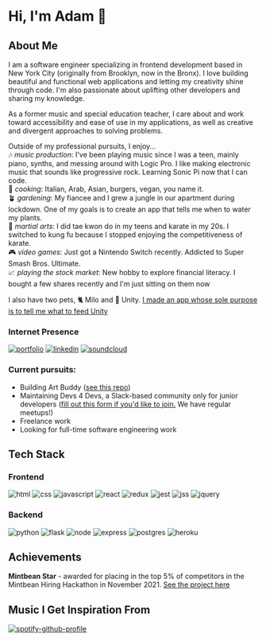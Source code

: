 # Hi, I'm Adam 👋

## About Me 

I am a software engineer specializing in frontend development based in New York City (originally from Brooklyn, now in the Bronx). I love building beautiful and functional web applications and letting my creativity shine through code. I'm also passionate about uplifting other developers and sharing my knowledge.

As a former music and special education teacher, I care about and work toward accessibility and ease of use in my applications, as well as creative and divergent approaches to solving problems.  

Outside of my professional pursuits, I enjoy...  
🎶 *music production*: I've been playing music since I was a teen, mainly piano, synths, and messing around with Logic Pro. I like making electronic music that sounds like progressive rock. Learning Sonic Pi now that I can code.  
🥘 *cooking*: Italian, Arab, Asian, burgers, vegan, you name it.  
🪴 *gardening*: My fiancee and I grew a jungle in our apartment during lockdown. One of my goals is to create an app that tells me when to water my plants.  
🥋 *martial arts*: I did tae kwon do in my teens and karate in my 20s. I switched to kung fu because I stopped enjoying the competitiveness of karate.  
🎮 *video games*: Just got a Nintendo Switch recently. Addicted to Super Smash Bros. Ultimate.  
📈 *playing the stock market*: New hobby to explore financial literacy. I bought a few shares recently and I'm just sitting on them now  

I also have two pets, 🐈 Milo and 🦎 Unity. [I made an app whose sole purpose is to tell me what to feed Unity](https://github.com/Adam-Thometz/Reptifeed)

### Internet Presence 
[![portfolio](https://img.shields.io/badge/Portfolio-000000?style=for-the-badge&logo=&logoColor=white)](https://adamthometz.com)
[![linkedin](https://img.shields.io/badge/LinkedIn-0A66C2?style=for-the-badge&logo=LinkedIn&logoColor=white)](https://www.linkedin.com/in/adam-thometz)
[![soundcloud](https://img.shields.io/badge/SoundCloud-FF3300?style=for-the-badge&logo=soundcloud&logoColor=white)](https://soundcloud.com/this-is-psychic-hamster)

### Current pursuits:
- Building Art Buddy ([see this repo](https://github.com/Adam-Thometz/Art-Buddy))
- Maintaining Devs 4 Devs, a Slack-based community only for junior developers ([fill out this form if you'd like to join.](https://forms.gle/75NJzYQcYc94V7Jz9) We have regular meetups!)
- Freelance work
- Looking for full-time software engineering work

## Tech Stack

### Frontend

![html](https://img.shields.io/badge/html-E34F26?style=for-the-badge&logo=html5&logoColor=FFFFFF)
![css](https://img.shields.io/badge/css-1572B6?style=for-the-badge&logo=css3&logoColor=FFFFFF)
![javascript](https://img.shields.io/badge/javascript-F7DF1E?style=for-the-badge&logo=Javascript&logoColor=000000)
![react](https://img.shields.io/badge/react-61DAFB?style=for-the-badge&logo=React&logoColor=000000)
![redux](https://img.shields.io/badge/redux-764ABC?style=for-the-badge&logo=Redux&logoColor=FFFFFF)
![jest](https://img.shields.io/badge/jest-C21325?style=for-the-badge&logo=Redux&logoColor=FFFFFF)
![jss](https://img.shields.io/badge/jss-F7DF1E?style=for-the-badge&logo=jss&logoColor=FFFFFF)
![jquery](https://img.shields.io/badge/jquery-0769AD?style=for-the-badge&logo=jquery&logoColor=FFFFFF)

### Backend

![python](https://img.shields.io/badge/python-3776AB?style=for-the-badge&logo=python&logoColor=FFFFFF)
![flask](https://img.shields.io/badge/flask-000000?style=for-the-badge&logo=flask&logoColor=FFFFFF)
![node](https://img.shields.io/badge/node-339933?style=for-the-badge&logo=node.js&logoColor=FFFFFF)
![express](https://img.shields.io/badge/express-000000?style=for-the-badge&logo=express&logoColor=FFFFFF)
![postgres](https://img.shields.io/badge/postgresql-4169E1?style=for-the-badge&logo=postgresql&logoColor=FFFFFF)
![heroku](https://img.shields.io/badge/heroku-430098?style=for-the-badge&logo=heroku&logoColor=FFFFFF)

## Achievements

**Mintbean Star** - awarded for placing in the top 5% of competitors in the Mintbean Hiring Hackathon in November 2021. [See the project here](https://github.com/Adam-Thometz/8-Bit-Clan)

## Music I Get Inspiration From

[![spotify-github-profile](https://spotify-github-profile.vercel.app/api/view?uid=lzsso6bzdezax2rajyxmg7j7m&cover_image=true&theme=default)](https://open.spotify.com/playlist/7rTsGPUXgumsOEio73703O?si=f7e753985ed246be)
